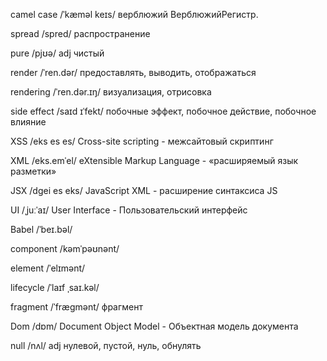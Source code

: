 camel case /ˈkæməl keɪs/ верблюжий ВерблюжийРегистр.

spread /spred/ распространение

pure /pjʊə/ adj чистый

render /ˈren.dər/ предоставлять, выводить, отображаться

rendering /ˈren.dər.ɪŋ/ визуализация, отрисовка

side effect /saɪd ɪˈfekt/ побочные эффект, побочное действие, побочное влияние

XSS /eks es es/ Cross-site scripting - межсайтовый скриптинг

XML /eks.emˈel/ eXtensible Markup Language - «расширяемый язык разметки»

JSX /dgei es eks/ JavaScript XML - расширение синтаксиса JS

UI /ˌjuːˈaɪ/ User Interface - Пользовательский интерфейс

Babel /ˈbeɪ.bəl/

component /kəmˈpəʊnənt/

element /ˈelɪmənt/

lifecycle /ˈlaɪf ˌsaɪ.kəl/

fragment /ˈfrægmənt/ фрагмент

Dom /dɒm/ Document Object Model - Объектная модель документа

null /nʌl/ adj нулевой, пустой, нуль, обнулять
